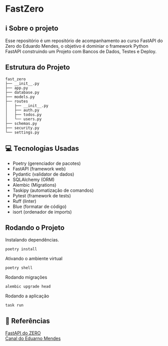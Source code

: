 # FastZero

## ℹ️ Sobre o projeto 
Esse repositório é um repositório de acompanhamento ao curso FastAPI do Zero
do Eduardo Mendes, o objetivo é dominiar o framework Python FastAPI construindo 
um Projeto com Bancos de Dados, Testes e Deploy.

## Estrutura do Projeto
```
fast_zero
├── __init__.py
├── app.py
├── database.py
├── models.py
├── routes
│   ├── __init__.py
│   ├── auth.py
│   ├── todos.py
│   └── users.py
├── schemas.py
├── security.py
└── settings.py
```


## 💻 Tecnologias Usadas
- Poetry (gerenciador de pacotes)
- FastAPI (framework web)
- Pydantic (validator de dados)
- SQLAlchemy (ORM)
- Alembic (Migrations)
- Taskipy (automatização de comandos)
- Pytest (framework de tests)
- Ruff (linter)
- Blue (formatar de código)
- isort (ordenador de imports)

<!-- ## SWAGGER UI
![Screenshot Swagger UI](docs/fast_zero-Swagger-UI-2.png)
![Screenshot Swagger UI](docs/fast_zero-Swagger-UI-1.png)


## Covarage Report
![Screenshot Covarage](docs/Coverage-report.png) -->


## Rodando o Projeto
Instalando dependências.

```
poetry install
```

Ativando o ambiente virtual

```
poetry shell
```

Rodando migrações

```
alembic upgrade head
```

Rodando a aplicação

```
task run
```


## 📎 Referências 
[FastAPI do ZERO](https://fastapidozero.dunossauro.com/01/) <br>
[Canal do Eduarno Mendes](https://www.youtube.com/@Dunossauro)